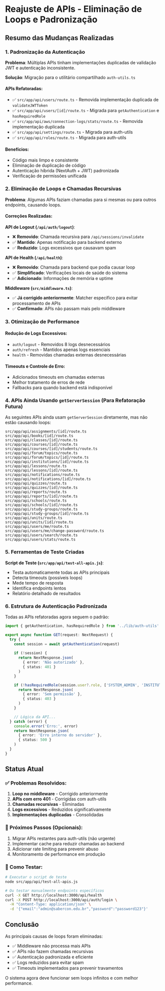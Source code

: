 # Reajuste de APIs - Eliminação de Loops e Padronização

## Resumo das Mudanças Realizadas

### 1. Padronização da Autenticação

**Problema**: Múltiplas APIs tinham implementações duplicadas de validação JWT e autenticação inconsistente.

**Solução**: Migração para o utilitário compartilhado `auth-utils.ts`

#### APIs Refatoradas:
- ✅ `src/app/api/users/route.ts` - Removida implementação duplicada de `validateJWTToken`
- ✅ `src/app/api/users/[id]/route.ts` - Migrada para `getAuthentication` e `hasRequiredRole`
- ✅ `src/app/api/aws/connection-logs/stats/route.ts` - Removida implementação duplicada
- ✅ `src/app/api/settings/route.ts` - Migrada para auth-utils
- ✅ `src/app/api/roles/route.ts` - Migrada para auth-utils

#### Benefícios:
- Código mais limpo e consistente
- Eliminação de duplicação de código
- Autenticação híbrida (NextAuth + JWT) padronizada
- Verificação de permissões unificada

### 2. Eliminação de Loops e Chamadas Recursivas

**Problema**: Algumas APIs faziam chamadas para si mesmas ou para outros endpoints, causando loops.

#### Correções Realizadas:

**API de Logout (`/api/auth/logout`)**:
- ❌ **Removido**: Chamada recursiva para `/api/sessions/invalidate`
- ✅ **Mantido**: Apenas notificação para backend externo
- ✅ **Reduzido**: Logs excessivos que causavam spam

**API de Health (`/api/health`)**:
- ❌ **Removido**: Chamada para backend que podia causar loop
- ✅ **Simplificado**: Verificações locais de saúde do sistema
- ✅ **Adicionado**: Informações de memória e uptime

**Middleware (`src/middleware.ts`)**:
- ✅ **Já corrigido anteriormente**: Matcher específico para evitar processamento de APIs
- ✅ **Confirmado**: APIs não passam mais pelo middleware

### 3. Otimização de Performance

#### Redução de Logs Excessivos:
- `auth/logout` - Removidos 8 logs desnecessários
- `auth/refresh` - Mantidos apenas logs essenciais
- `health` - Removidas chamadas externas desnecessárias

#### Timeouts e Controle de Erro:
- Adicionados timeouts em chamadas externas
- Melhor tratamento de erros de rede
- Fallbacks para quando backend está indisponível

### 4. APIs Ainda Usando `getServerSession` (Para Refatoração Futura)

As seguintes APIs ainda usam `getServerSession` diretamente, mas não estão causando loops:

```
src/app/api/assignments/[id]/route.ts
src/app/api/books/[id]/route.ts
src/app/api/classes/[id]/route.ts
src/app/api/courses/[id]/route.ts
src/app/api/courses/[id]/students/route.ts
src/app/api/forum/topics/route.ts
src/app/api/forum/topics/[id]/route.ts
src/app/api/institutions/[id]/route.ts
src/app/api/lessons/route.ts
src/app/api/lessons/[id]/route.ts
src/app/api/notifications/route.ts
src/app/api/notifications/[id]/route.ts
src/app/api/quizzes/route.ts
src/app/api/quizzes/[id]/route.ts
src/app/api/reports/route.ts
src/app/api/reports/[id]/route.ts
src/app/api/schools/route.ts
src/app/api/schools/[id]/route.ts
src/app/api/study-groups/route.ts
src/app/api/study-groups/[id]/route.ts
src/app/api/units/route.ts
src/app/api/units/[id]/route.ts
src/app/api/users/me/route.ts
src/app/api/users/me/change-password/route.ts
src/app/api/users/search/route.ts
src/app/api/users/stats/route.ts
```

### 5. Ferramentas de Teste Criadas

**Script de Teste (`src/app/api/test-all-apis.js`)**:
- Testa automaticamente todas as APIs principais
- Detecta timeouts (possíveis loops)
- Mede tempo de resposta
- Identifica endpoints lentos
- Relatório detalhado de resultados

### 6. Estrutura de Autenticação Padronizada

Todas as APIs refatoradas agora seguem o padrão:

```typescript
import { getAuthentication, hasRequiredRole } from '../lib/auth-utils'

export async function GET(request: NextRequest) {
  try {
    const session = await getAuthentication(request)
    
    if (!session) {
      return NextResponse.json(
        { error: 'Não autorizado' },
        { status: 401 }
      )
    }

    if (!hasRequiredRole(session.user?.role, ['SYSTEM_ADMIN', 'INSTITUTION_ADMIN'])) {
      return NextResponse.json(
        { error: 'Sem permissão' },
        { status: 403 }
      )
    }

    // Lógica da API...
  } catch (error) {
    console.error('Erro:', error)
    return NextResponse.json(
      { error: 'Erro interno do servidor' },
      { status: 500 }
    )
  }
}
```

## Status Atual

### ✅ Problemas Resolvidos:
1. **Loop no middleware** - Corrigido anteriormente
2. **APIs com erro 401** - Corrigidas com auth-utils
3. **Chamadas recursivas** - Eliminadas
4. **Logs excessivos** - Reduzidos significativamente
5. **Implementações duplicadas** - Consolidadas

### 🔄 Próximos Passos (Opcionais):
1. Migrar APIs restantes para auth-utils (não urgente)
2. Implementar cache para reduzir chamadas ao backend
3. Adicionar rate limiting para prevenir abuso
4. Monitoramento de performance em produção

### 🧪 Como Testar:
```bash
# Executar o script de teste
node src/app/api/test-all-apis.js

# Ou testar manualmente endpoints específicos
curl -X GET http://localhost:3000/api/health
curl -X POST http://localhost:3000/api/auth/login \
  -H "Content-Type: application/json" \
  -d '{"email":"admin@sabercon.edu.br","password":"password123"}'
```

## Conclusão

As principais causas de loops foram eliminadas:
- ✅ Middleware não processa mais APIs
- ✅ APIs não fazem chamadas recursivas
- ✅ Autenticação padronizada e eficiente
- ✅ Logs reduzidos para evitar spam
- ✅ Timeouts implementados para prevenir travamentos

O sistema agora deve funcionar sem loops infinitos e com melhor performance. 